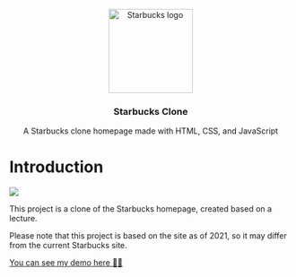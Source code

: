 <p align="center">
  <img width="150" height="150" alt="Starbucks logo" src="https://github.com/lilviolie/git-practice/assets/95364951/ab65f451-a85d-47f0-9196-34750606c26d" />
  <h3 align="center">Starbucks Clone</h3>
  <p align="center">A Starbucks clone homepage made with HTML, CSS, and JavaScript</p>
</p>

# Introduction

![](https://github.com/lilviolie/git-practice/assets/95364951/72202428-cd03-4229-a97d-fef1ba2609f4)

This project is a clone of the Starbucks homepage, created based on a lecture.

Please note that this project is based on the site as of 2021, so it may differ from the current Starbucks site.

[You can see my demo here 🙌🏻](https://xokryzx.github.io/Starbucks-homepage/)
